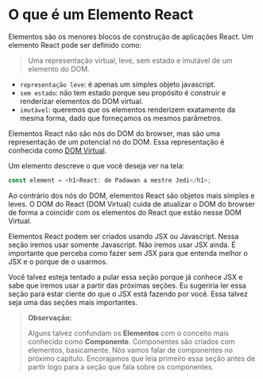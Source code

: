 # O que é um Elemento React
Elementos são os menores blocos de construção de aplicações React. Um elemento React pode ser definido como:

>Uma representação virtual, leve, sem estado e imutável de um elemento do DOM.

- `representação leve`: é apenas um simples objeto javascript.
- `sem estado`: não tem estado porque seu propósito é construir e renderizar elementos do DOM virtual.
- `imutável`: queremos que os elementos renderizem exatamente da mesma forma, dado que forneçamos os mesmos parâmetros.

Elementos React não são nós do DOM do browser, mas são uma representação de um potencial nó do DOM. Essa representação é conhecida como [DOM Virtual](what-is-react/1.4.md).

Um elemento descreve o que você deseja ver na tela:

```js
const element = <h1>React: de Padawan a mestre Jedi</h1>;
```

Ao contrário dos nós do DOM, elementos React são objetos mais simples e leves. O DOM do React (DOM Virtual) cuida de atualizar o DOM do browser de forma a coincidir com os elementos do React que estão nesse DOM Virtual.

Elementos React podem ser criados usando JSX ou Javascript. Nessa seção iremos usar somente Javascript. Não iremos usar JSX ainda. É importante que perceba como fazer sem JSX para que entenda melhor o JSX  e o porque de o usarmos.

Você talvez esteja tentado a pular essa seção porque já conhece JSX e sabe que iremos usar a partir das próximas seções. Eu sugeriria ler essa seção para estar ciente do que o JSX está fazendo por você. Essa talvez seja uma das seções mais importantes.

>**Observação:**
>
>Alguns talvez confundam os **Elementos** com o conceito mais conhecido como **Componente**. Componentes são criados com elementos, basicamente. Nós vamos falar de componentes no próximo capítulo. Encorajamos que leia primeiro essa seção antes de partir logo para a seção que fala sobre os componentes.
